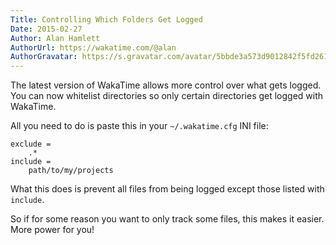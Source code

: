 ```yaml
---
Title: Controlling Which Folders Get Logged 
Date: 2015-02-27
Author: Alan Hamlett
AuthorUrl: https://wakatime.com/@alan
AuthorGravatar: https://s.gravatar.com/avatar/5bbde3a573d9012842f5fd261caa0bfe?s=80
---
```


The latest version of WakaTime allows more control over what gets logged. You can now whitelist directories so only certain directories get logged with WakaTime.

All you need to do is paste this in your `~/.wakatime.cfg` INI file:

    exclude =
        .*
    include =
        path/to/my/projects

What this does is prevent all files from being logged except those listed with `include`.

So if for some reason you want to only track some files, this makes it easier. More power for you!
